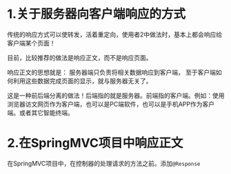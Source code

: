 # 1.关于服务器向客户端响应的方式
传统的响应方式可以使转发，活着重定向，使用者2中做法时，基本上都会响应给客户端某个页面！

目前，比较推荐的做法是响应正文，而不是响应页面。

响应正文的思想就是：
服务器端只负责将相关数据响应到客户端， 至于客户端如何利用这些数据完成页面的显示，就与服务器无关了。


这是一种前后端分离的做法！后端指的就是服务器。前端指的客户端。例如：使用浏览器访文网页作为客户端，也可以是PC端软件，也可以是手机APP作为客户端。或者其它智能终端。


# 2.在SpringMVC项目中响应正文
在SpringMVC项目中，在控制器的处理请求的方法之前。添加`@Response`